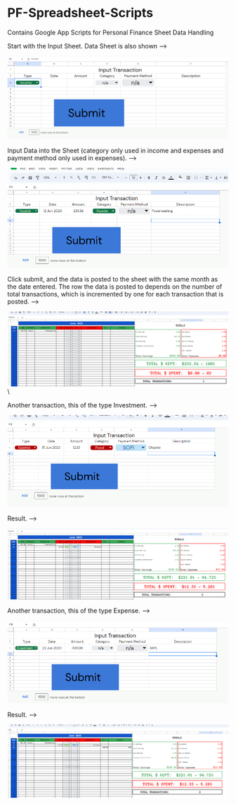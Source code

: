 # PF-Spreadsheet-Scripts
Contains Google App Scripts for Personal Finance Sheet Data Handling

Start with the Input Sheet. Data Sheet is also shown -->

![alt text](https://github.com/adam-gill/PF-Spreadsheet-Scripts/blob/main/InputStart.PNG?raw=true)

Input Data into the Sheet (category only used in income and expenses and payment method only used in expenses). -->

![alt text](https://github.com/adam-gill/PF-Spreadsheet-Scripts/blob/main/InputEntered.PNG?raw=true)

Click submit, and the data is posted to the sheet with the same month as the date entered. The row the data is posted to depends on the number of total transactions, which is incremented by one for each transaction that is posted. -->  

![alt text](https://github.com/adam-gill/PF-Spreadsheet-Scripts/blob/main/EntryExecution1.PNG?raw=true)\

Another transaction, this of the type Investment. -->

![alt text](https://github.com/adam-gill/PF-Spreadsheet-Scripts/blob/main/InputEntered2.PNG?raw=true)

Result. -->

![alt text](https://github.com/adam-gill/PF-Spreadsheet-Scripts/blob/main/EntryExecution2.PNG?raw=true)

Another transaction, this of the type Expense. -->

![alt text](https://github.com/adam-gill/PF-Spreadsheet-Scripts/blob/main/InputEntered3.PNG?raw=true)

Result. -->

![alt text](https://github.com/adam-gill/PF-Spreadsheet-Scripts/blob/main/EntryExecution3.PNG?raw=true)


